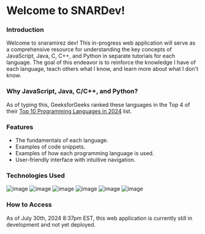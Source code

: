 # Welcome to SNARDev!
### Introduction
Welcome to snaramirez dev! This in-progress web application will serve as a comprehensive resource for understanding the key concepts of JavaScript, Java, C, C++, and Python in separate tutorials for each language. The goal of this endeavor is to reinforce the knowledge I have of each language, teach others what I know, and learn more about what I don't know.
### Why JavaScript, Java, C/C++, and Python?
As of typing this, GeeksforGeeks ranked these languages in the Top 4 of their [Top 10 Programming Languages in 2024](https://www.geeksforgeeks.org/best-programming-languages/) list.
### Features
- The fundamentals of each language.
- Examples of code snippets.
- Examples of how each programming language is used.
- User-friendly interface with intuitive navigation.
### Technologies Used
![image](https://img.shields.io/badge/JavaScript-323330?style=for-the-badge&logo=javascript&logoColor=F7DF1E)
![image](https://img.shields.io/badge/React-20232A?style=for-the-badge&logo=react&logoColor=61DAFB)
![image](https://img.shields.io/badge/CSS3-1572B6?style=for-the-badge&logo=css3&logoColor=white)
![image](https://img.shields.io/badge/Vite-B73BFE?style=for-the-badge&logo=vite&logoColor=FFD62E)
![image](https://img.shields.io/badge/npm-CB3837?style=for-the-badge&logo=npm&logoColor=white)
![image](https://img.shields.io/badge/Firebase-DD2C00?style=for-the-badge&logo=firebase)
### How to Access
As of July 30th, 2024 8:37pm EST, this web application is currently still in development and not yet deployed.
